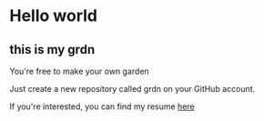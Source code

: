 # Hello world

## this is my grdn


You're free to make your own garden

Just create a new repository called grdn on your GitHub account.

If you're interested, you can find my resume [here](/lythandas/resume/)
